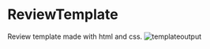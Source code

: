# ReviewTemplate
Review template made with html and css.
![templateoutput](https://github.com/Tarunj211/ReviewTemplate/assets/132439784/a6976f47-036b-4b06-99ea-feed0f31302d)
